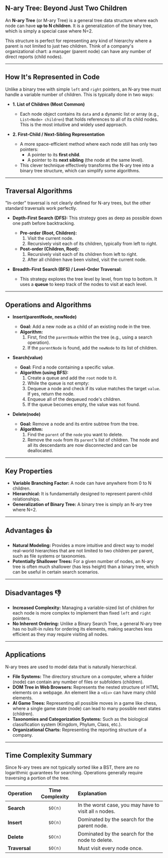 ## N-ary Tree: Beyond Just Two Children

An **N-ary Tree** (or M-ary Tree) is a general tree data structure where each node can have **up to N children**. It is a generalization of the binary tree, which is simply a special case where N=2.

This structure is perfect for representing any kind of hierarchy where a parent is not limited to just two children. Think of a company's organizational chart: a manager (parent node) can have any number of direct reports (child nodes).



---

## How It's Represented in Code

Unlike a binary tree with simple `left` and `right` pointers, an N-ary tree must handle a variable number of children. This is typically done in two ways:

* **1. List of Children (Most Common)**
    * Each node object contains its `data` and a dynamic list or array (e.g., `List<Node> children`) that holds references to all of its child nodes. This is the most intuitive and widely used approach.

* **2. First-Child / Next-Sibling Representation**
    * A more space-efficient method where each node still has only two pointers:
        * A pointer to its **first child**.
        * A pointer to its **next sibling** (the node at the same level).
    * This clever technique effectively transforms the N-ary tree into a binary tree structure, which can simplify some algorithms.

---

## Traversal Algorithms

"In-order" traversal is not clearly defined for N-ary trees, but the other standard traversals work perfectly.

* **Depth-First Search (DFS):** This strategy goes as deep as possible down one path before backtracking.
    * **Pre-order (Root, Children):**
        1.  Visit the current node.
        2.  Recursively visit each of its children, typically from left to right.
    * **Post-order (Children, Root):**
        1.  Recursively visit each of its children from left to right.
        2.  After all children have been visited, visit the current node.

* **Breadth-First Search (BFS) / Level-Order Traversal:**
    * This strategy explores the tree level by level, from top to bottom. It uses a **queue** to keep track of the nodes to visit at each level.

---

## Operations and Algorithms

* **Insert(parentNode, newNode)**
    * **Goal:** Add a new node as a child of an existing node in the tree.
    * **Algorithm:**
        1.  First, find the `parentNode` within the tree (e.g., using a search operation).
        2.  If the `parentNode` is found, add the `newNode` to its list of children.

* **Search(value)**
    * **Goal:** Find a node containing a specific value.
    * **Algorithm (using BFS):**
        1.  Create a queue and add the `root` node to it.
        2.  While the queue is not empty:
        3.  Dequeue a node and check if its value matches the target `value`. If yes, return the node.
        4.  Enqueue all of the dequeued node's children.
        5.  If the queue becomes empty, the value was not found.

* **Delete(node)**
    * **Goal:** Remove a node and its entire subtree from the tree.
    * **Algorithm:**
        1.  Find the `parent` of the `node` you want to delete.
        2.  Remove the `node` from its `parent`'s list of children. The node and all its descendants are now disconnected and can be deallocated.

---

## Key Properties

* **Variable Branching Factor:** A node can have anywhere from 0 to N children.
* **Hierarchical:** It is fundamentally designed to represent parent-child relationships.
* **Generalization of Binary Tree:** A binary tree is simply an N-ary tree where N=2.

---

## Advantages 👍

* **Natural Modeling:** Provides a more intuitive and direct way to model real-world hierarchies that are not limited to two children per parent, such as file systems or taxonomies.
* **Potentially Shallower Trees:** For a given number of nodes, an N-ary tree is often much shallower (has less height) than a binary tree, which can be useful in certain search scenarios.

---

## Disadvantages 👎

* **Increased Complexity:** Managing a variable-sized list of children for each node is more complex to implement than fixed `left` and `right` pointers.
* **No Inherent Ordering:** Unlike a Binary Search Tree, a general N-ary tree has no built-in rules for ordering its elements, making searches less efficient as they may require visiting all nodes.

---

## Applications

N-ary trees are used to model data that is naturally hierarchical.

* **File Systems:** The directory structure on a computer, where a folder (node) can contain any number of files or subfolders (children).
* **DOM Tree in Web Browsers:** Represents the nested structure of HTML elements on a webpage. An element like a `<div>` can have many child elements.
* **AI Game Trees:** Representing all possible moves in a game like chess, where a single game state (node) can lead to many possible next states (children).
* **Taxonomies and Categorization Systems:** Such as the biological classification system (Kingdom, Phylum, Class, etc.).
* **Organizational Charts:** Representing the reporting structure of a company.

---

## Time Complexity Summary

Since N-ary trees are not typically sorted like a BST, there are no logarithmic guarantees for searching. Operations generally require traversing a portion of the tree.

| Operation | Time Complexity | Explanation                                      |
| :-------- | :-------------: | :----------------------------------------------- |
| **Search** |     `$O(n)`     | In the worst case, you may have to visit all `n` nodes. |
| **Insert** |     `$O(n)`     | Dominated by the search for the parent node.     |
| **Delete** |     `$O(n)`     | Dominated by the search for the node to delete.  |
| **Traversal**|     `$O(n)`     | Must visit every node once.                      |